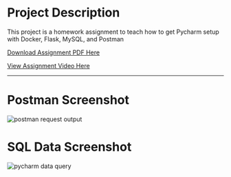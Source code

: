 # Project Description
This project is a homework assignment to teach how to get Pycharm setup with Docker, Flask, MySQL, and Postman

[Download Assignment PDF Here](PPFSQL-Homework.pdf)

[View Assignment Video Here](https://youtu.be/QbMWNgrfAFg)

---

# Postman Screenshot
![postman request output](screenshots/postman.PNG)
# SQL Data Screenshot
![pycharm data query](screenshots/query.PNG)
